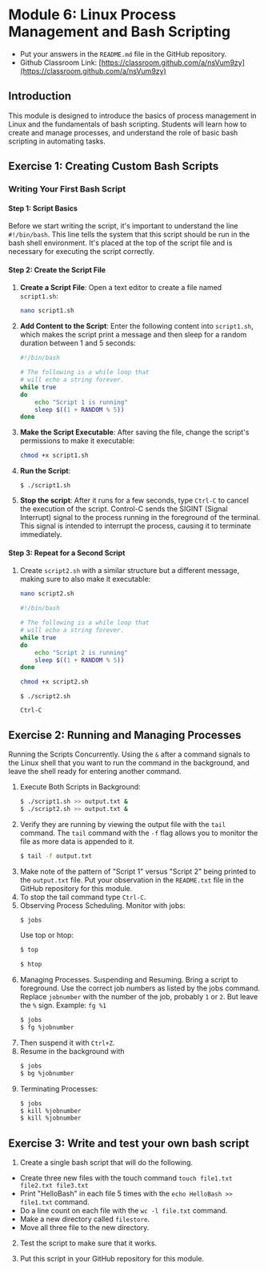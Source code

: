 # Module 6: Linux Process Management and Bash Scripting

* Put your answers in the `README.md` file in the GitHub repository.
* Github Classroom Link: [https://classroom.github.com/a/nsVum9zy](https://classroom.github.com/a/nsVum9zy)


## Introduction

This module is designed to introduce the basics of process management in Linux and the fundamentals of bash scripting. Students will learn how to create and manage processes, and understand the role of basic bash scripting in automating tasks.

## Exercise 1: Creating Custom Bash Scripts

### Writing Your First Bash Script

#### Step 1: Script Basics

Before we start writing the script, it's important to understand the line `#!/bin/bash`. This line tells the system that this script should be run in the bash shell environment. It's placed at the top of the script file and is necessary for executing the script correctly.

#### Step 2: Create the Script File

1. **Create a Script File**: Open a text editor to create a file named `script1.sh`:

    ```bash
    nano script1.sh
    ```

2. **Add Content to the Script**: Enter the following content into `script1.sh`, which makes the script print a message and then sleep for a random duration between 1 and 5 seconds:

    ```bash
    #!/bin/bash

    # The following is a while loop that 
    # will echo a string forever. 
    while true
    do
        echo "Script 1 is running"
        sleep $((1 + RANDOM % 5))
    done
    ```

3. **Make the Script Executable**: After saving the file, change the script's permissions to make it executable:

    ```bash
    chmod +x script1.sh
    ```

4. **Run the Script**: 
    ```shell
    $ ./script1.sh
    ```

5. **Stop the script**: After it runs for a few seconds, type `Ctrl-C` to cancel the execution of the script. Control-C sends the SIGINT (Signal Interrupt) signal to the process running in the foreground of the terminal. This signal is intended to interrupt the process, causing it to terminate immediately.

#### Step 3: Repeat for a Second Script

1. Create `script2.sh` with a similar structure but a different message, making sure to also make it executable:

    ```bash
    nano script2.sh
    ```

    ```bash
    #!/bin/bash

    # The following is a while loop that 
    # will echo a string forever. 
    while true
    do
        echo "Script 2 is running"
        sleep $((1 + RANDOM % 5))
    done
    ```

    ```bash
    chmod +x script2.sh 
    ``` 

    ```shell
    $ ./script2.sh
    ```

    ```shell
    Ctrl-C 
    ```

## Exercise 2: Running and Managing Processes

Running the Scripts Concurrently. Using the `&` after a command signals to the Linux shell that you want to run the command in the background, and leave the shell ready for entering another command. 

1. Execute Both Scripts in Background:
    ```bash
    $ ./script1.sh >> output.txt &
    $ ./script2.sh >> output.txt &
    ```
2. Verify they are running by viewing the output file with the `tail` command.  The `tail` command with the `-f` flag allows you to monitor the file as more data is appended to it.
    ```bash
    $ tail -f output.txt
    ```
3. Make note of the pattern of "Script 1" versus "Script 2" being printed to the `output.txt` file. Put your observation in the `README.txt` file in the GitHub repository for this module. 
4. To stop the tail command type `Ctrl-C`.
5. Observing Process Scheduling. Monitor with jobs:
    ```bash
    $ jobs
    ```
    Use top or htop:
    ```bash
    $ top
    ```
    ```bash
    $ htop
    ``` 
6. Managing Processes. Suspending and Resuming. Bring a script to foreground.  Use the correct job numbers as listed by the jobs command. Replace `jobnumber` with the number of the job, probably `1` or `2`. But leave the `%` sign. Example: `fg %1`
    ```bash
    $ jobs
    $ fg %jobnumber
    ```
7. Then suspend it with `Ctrl+Z`.
8. Resume in the background with 
    ```bash
    $ jobs
    $ bg %jobnumber
    ```
9. Terminating Processes:
    ```bash
    $ jobs
    $ kill %jobnumber
    $ kill %jobnumber
    ```

## Exercise 3: Write and test your own bash script

1. Create a single bash script that will do the following.
* Create three new files with the touch command `touch file1.txt file2.txt file3.txt`
* Print "HelloBash" in each file 5 times with the `echo HelloBash >> file1.txt` command.
* Do a line count on each file with the `wc -l file.txt` command.
* Make a new directory called `filestore`.
* Move all three file to the new directory.

2. Test the script to make sure that it works.

3. Put this script in your GitHub repository for this module. 
